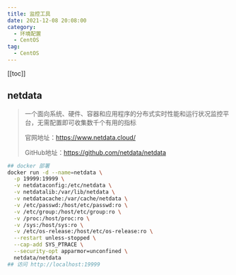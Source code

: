```yaml
---
title: 监控工具
date: 2021-12-08 20:08:00
category: 
  - 环境配置
  - CentOS
tag: 
  - CentOS
---
```


<!-- more -->
[[toc]]

## netdata

> 一个面向系统、硬件、容器和应用程序的分布式实时性能和运行状况监控平台，无需配置即可收集数千个有用的指标
>
> 官网地址：<https://www.netdata.cloud/>
>
> GitHub地址：<https://github.com/netdata/netdata>

```bash
## docker 部署
docker run -d --name=netdata \
  -p 19999:19999 \
  -v netdataconfig:/etc/netdata \
  -v netdatalib:/var/lib/netdata \
  -v netdatacache:/var/cache/netdata \
  -v /etc/passwd:/host/etc/passwd:ro \
  -v /etc/group:/host/etc/group:ro \
  -v /proc:/host/proc:ro \
  -v /sys:/host/sys:ro \
  -v /etc/os-release:/host/etc/os-release:ro \
  --restart unless-stopped \
  --cap-add SYS_PTRACE \
  --security-opt apparmor=unconfined \
  netdata/netdata
## 访问 http://localhost:19999
```
